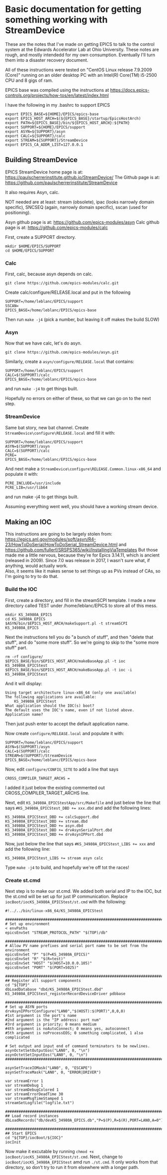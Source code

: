 # Basic documentation for getting something working with StreamDevice

These are the notes that I've made on getting EPICS to talk to the control system 
at the Edwards Accelerator Lab at Ohio University.  These notes are rough, and
mostly intendedd for my own consumption.  Eventually I'll turn them into a disaster 
recovery document.

All of these instructions were tested on "CentOS Linux release 7.9.2009 (Core)" 
running on an older desktop PC with an Intel(R) Core(TM) i5-2500 CPU and 8 gigs
of ram.  

EPICS base was compiled using the instructions at 
https://docs.epics-controls.org/projects/how-tos/en/latest/index.html

I have the following in my .bashrc to support EPICS

```
export EPICS_BASE=${HOME}/EPICS/epics-base
export EPICS_HOST_ARCH=$(${EPICS_BASE}/startup/EpicsHostArch)
export PATH=${EPICS_BASE}/bin/${EPICS_HOST_ARCH}:${PATH}
export SUPPORT=${HOME}/EPICS/support
export ASYN=${SUPPORT}/asyn
export CALC=${SUPPORT}/calc
export STREAM=${SUPPORT}/StreamDevice
export EPICS_CA_ADDR_LIST=127.0.0.1
```

## Building StreamDevice
EPICS StreamDevice home page is at: https://paulscherrerinstitute.github.io/StreamDevice/
The Github page is at: https://github.com/paulscherrerinstitute/StreamDevice

It also requires Asyn, calc.

NOT needed are at least: stream (obsolete), ipac (looks narrowly domain specific), SNCSEQ (again, 
narrowly domain specific), sscan (used for positioning).

Asyn github page is at: https://github.com/epics-modules/asyn
Calc github page is at: https://github.com/epics-modules/calc


First, create a SUPPORT directory.

```
mkdir $HOME/EPICS/SUPPORT
cd $HOME/EPICS/SUPPORT
```

### Calc
First, calc, because asyn depends on calc.

```
git clone https://github.com/epics-modules/calc.git
```

Create calc/configure/RELEASE.local and put in the following

```
SUPPORT=/home/leblanc/EPICS/support
SSCAN=
EPICS_BASE=/home/leblanc/EPICS/epics-base
```

Then run `make -j4` (pick a number, but leaving it off makes the build SLOW)

### Asyn
Now that we have calc, let's do asyn.

```
git clone https://github.com/epics-modules/asyn.git
```

Similarly, create a `asyn/configure/RELEASE.local` that contains:

```
SUPPORT=/home/leblanc/EPICS/support
CALC=$(SUPPORT)/calc
EPICS_BASE=/home/leblanc/EPICS/epics-base
```

and run `make -j4` to get things built.

Hopefully no errors on either of these, so that we can go on to the next step.

### StreamDevice
Same bat story, new bat channel.
Create `StreamDevice\configure\RELEASE.local` and fill it with:

```
SUPPORT=/home/leblanc/EPICS/support
ASYN=$(SUPPORT)/asyn
CALC=$(SUPPORT)/calc
PCRE=
EPICS_BASE=/home/leblanc/EPICS/epics-base
```

And next make a `StreamDevice\configure\RELEASE.Common.linux-x86_64` and populate it with:

```
PCRE_INCLUDE=/usr/include
PCRE_LIB=/usr/lib64
```
and run make -j4 to get things built.

Assuming everything went well, you should have a working stream device.

## Making an IOC

This instructions are going to be largely stolen from: 
https://epics.anl.gov/modules/soft/asyn/R4-23/HowToDoSerial/HowToDoSerial_StreamDevice.html and
https://github.com/fullerf/SRSPS365/wiki/InstallingViaTemplates
But those made me a little nervous, because they're for Epics 3.14.11, which is ancient (released 
in 2009).  Since 7.0 was release in 2017, I wasn't sure what, if anything, would actually work.  
Also, it seems like it makes sense to set things up as PVs instead of CAs, so I'm going to try to do that.

### Build the IOC

First, create a directory, and fill in the streamSCPI template.  I made a new directory called TEST under /home/leblanc/EPICS to store all of this mess.

```
mkdir KS_34980A_EPICS
cd KS_34980A_EPICS
$ASYN/bin/$EPICS_HOST_ARCH/makeSupport.pl -t streamSCPI KS_34980A_EPICS
```

Next the instructions tell you do "a bunch of stuff", and then "delete that stuff", and do "some more
stuff".  So we're going to skip to the "some more stuff" part.

```
rm -rf configure/
$EPICS_BASE/bin/$EPICS_HOST_ARCH/makeBaseApp.pl -t ioc KS_34980A_EPICStest
$EPICS_BASE/bin/$EPICS_HOST_ARCH/makeBaseApp.pl -t ioc -i KS_34980A_EPICStest
```

And it will display:

```
Using target architecture linux-x86_64 (only one available)
The following applications are available:
    KS_34980A_EPICStest
What application should the IOC(s) boot?
The default uses the IOC's name, even if not listed above.
Application name?
```

Then just push enter to accept the default application name.

Now create `configure/RELEASE.local` and populate it with:

```
SUPPORT=/home/leblanc/EPICS/support
ASYN=$(SUPPORT)/asyn
CALC=$(SUPPORT)/calc
STREAM=$(SUPPORT)/StreamDevice
EPICS_BASE=/home/leblanc/EPICS/epics-base
```

Now, edit `configure/CONFIG_SITE` to add a line that says

```
CROSS_COMPILER_TARGET_ARCHS =
```

I added it just below the existing commented out CROSS_COMPILER_TARGET_ARCHS line.

Next, edit `KS_34980A_EPICStestApp/src/Makefile` and just below the line that 
says `#KS_34980A_EPICStest_DBD += xxx.dbd` and add the following lines:

```
KS_34980A_EPICStest_DBD += calcSupport.dbd
KS_34980A_EPICStest_DBD += stream.dbd
KS_34980A_EPICStest_DBD += asyn.dbd
KS_34980A_EPICStest_DBD += drvAsynSerialPort.dbd 
KS_34980A_EPICStest_DBD += drvAsynIPPort.dbd
```

Now, just below the line that says `#KS_34980A_EPICStest_LIBS += xxx` and add the following line:

```
KS_34980A_EPICStest_LIBS += stream asyn calc
```

Type `make -j4` to build, and hopefully we're off tot the races!

### Create st.cmd

Next step is to make our st.cmd.  We added both serial and IP to the IOC, but the st.cmd will be 
set up for just IP communication.  Replace `iocBoot/iocKS_34980A_EPICStest/st.cmd` with the following:

```
#!../../bin/linux-x86_64/KS_34980A_EPICStest

############################################################################### 
# Set up environment 
< envPaths 
epicsEnvSet "STREAM_PROTOCOL_PATH" "$(TOP)/db" 

############################################################################### 
# Allow PV name prefixes and serial port name to be set from the environment 
epicsEnvSet "P" "$(P=KS_34980A_EPICS)" 
epicsEnvSet "R" "$(R=test)" 
epicsEnvSet "HOST" "$(HOST=10.0.0.105)"
epicsEnvSet "PORT" "$(PORT=5025)"

############################################################################### 
## Register all support components 
cd "${TOP}" 
dbLoadDatabase "dbd/KS_34980A_EPICStest.dbd" 
KS_34980A_EPICStest_registerRecordDeviceDriver pdbbase 

############################################################################### 
# Set up ASYN ports
drvAsynIPPortConfigure("LAN0","$(HOST):$(PORT)",0,0,0)
#1st argument is the port's name
#2nd argument is the "IP address: port num"
#3rd argument is priority; 0 means medium
#4th argument is noAutoConnect; 0 means yes, autoconnect
#5th argument is noProcessEOS; 0 something complicated, 1 also complicated

# Set output and input end of command terminators to be newlines.
asynOctetSetOutputEos("LAN0", 0, "\n")
asynOctetSetInputEos("LAN0", 0, "\n")
############################################################################### 

asynSetTraceIOMask("LAN0", 0, "ESCAPE")
asynSetTraceMask("LAN0", 0, "ERROR|DRIVER")

var streamError 1
var streamDebug 1
var streamDebugColored 1
var streamErrorDeadTime 30
var streamMsgTimeStamped 1
streamSetLogfile("logfile.txt")

############################################################################### 
## Load record instances 
dbLoadRecords("db/devKS_34980A_EPICS.db","P=$(P),R=$(R),PORT=LAN0,A=0") 

############################################################################### 
## Start EPICS 
cd "${TOP}/iocBoot/${IOC}" 
iocInit
```

Now make it excutable by running `chmod +x iocBoot/iocKS_34980A_EPICStest/st.cmd`. Next, change to 
`iocBoot/iocKS_34980A_EPICStest` amd run `./st.cmd`.  It only works from that directory, so don't try to run 
it from elsewhere with a longer path.
